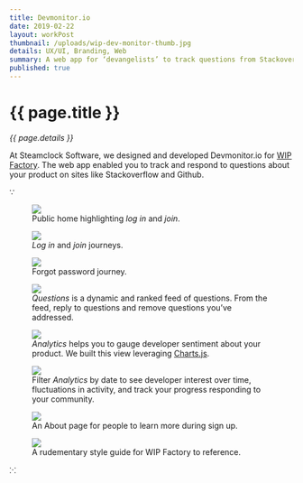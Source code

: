 ```yaml
---
title: Devmonitor.io
date: 2019-02-22
layout: workPost
thumbnail: /uploads/wip-dev-monitor-thumb.jpg
details: UX/UI, Branding, Web
summary: A web app for ‘devangelists’ to track questions from Stackoverflow.
published: true
---
```

<div class="mw-900  bp1-u-textAlign-center  u-mar-auto  u-mar-b05">
    <h1 class="u-noMargin u-mar-b01">{{ page.title }}</h1>
    <p class="as-h5  u-mar-b05"><em>{{ page.details }}</em></p>
    <p class="as-h3">At Steamclock Software, we designed and developed Devmonitor.io for <a href="http://www.wipfactory.com/" target="_blank">WIP Factory</a>. The web app enabled you to track and respond to questions about your product on sites like Stackoverflow and Github.</p>
    <p class="as-h5  u-mar-b05">&#8757;</p>
</div>

<div class="Grid  Grid--withGutters">
    <div class="Grid-cell  u-size1of2">
        <figure class="u-mar-b02">
            <img src="/uploads/devmonitor-home.jpg"/>
            <figcaption>Public home highlighting <em>log in</em> and <em>join</em>.</figcaption>
        </figure>
    </div>
    <div class="Grid-cell  u-size1of2">
        <figure class="u-mar-b02">
            <img src="/uploads/devmonitor-signup.jpg"/>
            <figcaption><em>Log in</em> and <em>join</em> journeys.</figcaption>
        </figure>
    </div>
    <div class="Grid-cell  u-size1of2">
        <figure class="u-mar-b02">
            <img src="/uploads/devmonitor-blocked.jpg"/>
            <figcaption>Forgot password journey.</figcaption>
        </figure>
    </div>
    <div class="Grid-cell  u-size1of2">
        <figure class="u-mar-b02">
            <img src="/uploads/devmonitor-questions.jpg"/>
            <figcaption><em>Questions</em> is a dynamic and ranked feed of questions. From the feed, reply to questions and remove questions you’ve addressed.</figcaption>
        </figure>
    </div>
    <div class="Grid-cell  u-size1of2">
        <figure class="u-mar-b02">
            <img src="/uploads/devmonitor-analytics.jpg"/>
            <figcaption><em>Analytics</em> helps you to gauge developer sentiment about your product. We built this view leveraging <a href="http://www.chartjs.org/" target="_blank">Charts.js</a>.</figcaption>
        </figure>
    </div>
    <div class="Grid-cell  u-size1of2">
        <figure class="u-mar-b02">
            <img src="/uploads/devmonitor-dates.jpg"/>
            <figcaption>Filter <em>Analytics</em> by date to see developer interest over time, fluctuations in activity, and track your progress responding to your community.</figcaption>
        </figure>
    </div>
    <div class="Grid-cell  u-size1of2">
        <figure class="u-mar-b02">
            <img src="/uploads/devmonitor-about.jpg"/>
            <figcaption>An About page for people to learn more during sign up.</figcaption>
        </figure>
    </div>
    <div class="Grid-cell  u-size1of2">
        <figure class="u-mar-b02">
            <img src="/uploads/DevMonitorBrandGuidelines.jpg"/>
            <figcaption>A rudementary style guide for WIP Factory to reference.</figcaption>
        </figure>
    </div>
</div>

<p class="u-mar-t03  u-mar-b05  u-textAlign-center u-mar-b05">&#8281;</p>